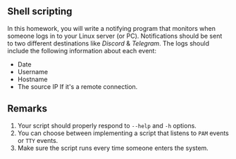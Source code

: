 ## Shell scripting
In this homework, you will write a notifying program that monitors when someone logs in to your Linux server (or PC).
Notifications should be sent to two different destinations like _Discord_ & _Telegram_.
The logs should include the following information about each event:
* Date
* Username
* Hostname
* The source IP If it's a remote connection.

## Remarks
1. Your script should properly respond to `--help` and `-h` options.
2. You can choose between implementing a script that listens to `PAM` events or `TTY` events.
3. Make sure the script runs every time someone enters the system.
